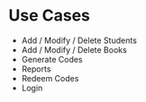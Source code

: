 # Use Cases

* Add / Modify / Delete Students
* Add / Modify / Delete Books
* Generate Codes
* Reports
* Redeem Codes
* Login
